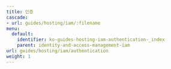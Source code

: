 ```yaml
---
title: 인증
cascade:
- url: guides/hosting/iam/:filename
menu:
  default:
    identifier: ko-guides-hosting-iam-authentication-_index
    parent: identity-and-access-management-iam
url: guides/hosting/iam/authentication
weight: 1
---
```


